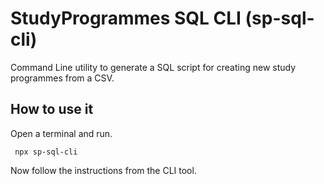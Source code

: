 # StudyProgrammes SQL CLI (sp-sql-cli)

Command Line utility to generate a SQL script for creating new study programmes from a CSV.

## How to use it
Open a terminal and run.

```
 npx sp-sql-cli
```

Now follow the instructions from the CLI tool.
